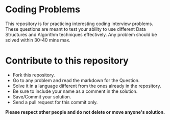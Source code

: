 # Coding Problems
This repository is for practicing interesting coding interview problems. These questions are meant to test your ability to use different Data Structures and Algorithm techniques effectively. Any problem should be solved within 30-40 mins max.

# Contribute to this repository
<ul>
  <li>Fork this repository.</li>
  <li>Go to any problem and read the markdown for the Question.</li>
  <li>Solve it in a language different from the ones already in the repository.</li>
  <li>Be sure to include your name as a comment in the solution.</li>
  <li>Save/Commit your solution.</li>
  <li>Send a pull request for this commit only.</li>
</ul>

<strong>Please respect other people and do not delete or move anyone's solution.</strong>
